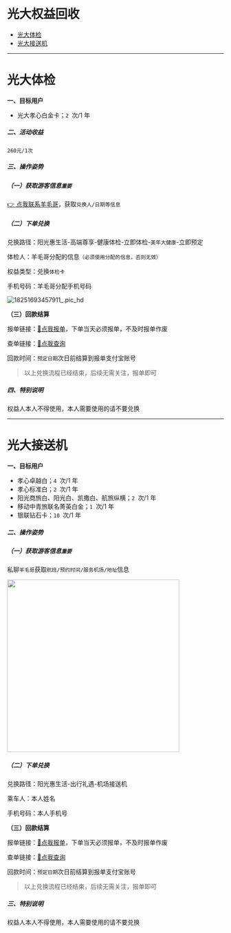 # 光大权益回收

- [光大体检](#光大体检)
- [光大接送机](#光大接送机)

---

# 光大体检

**一、目标用户**

- 光大孝心白金卡；`2 `次/1 年

##### 二、活动收益

`260元/1次`

##### 三、操作姿势

##### （一）获取游客信息`重要`

[👉 点我联系羊毛哥](http://u.zjkmkj.com/unVf1  )，获取`兑换人/日期等信息`

##### （二）下单兑换

兑换路径：阳光惠生活-高端尊享-健康体检-立即体检-`美年大健康`-立即预定

体检人：羊毛哥分配的信息`（必须使用分配的信息，否则无效）`

权益类型：兑换`体检卡`

手机号码：羊毛哥分配手机号码

![18251693457911_.pic_hd](https://wiki.zjkmkj.com/media/202308311259663.jpg)

**（三）回款结算**

报单链接：[:link:点我报单](http://u.zjkm.xyz/xGzEF)，下单当天必须报单，不及时报单作废

查单链接：[:link:点我查询](http://u.zjkm.xyz/Cr7RF)

回款时间：`预定日期`次日前结算到报单支付宝账号

> 以上兑换流程已经结束，后续无需关注，报单即可

##### 四、特别说明

权益人本人不得使用，本人需要使用的请不要兑换 

---

# 光大接送机

**一、目标用户**

- 孝心卓越白；`4 `次/1 年
- 孝心标准白；`2 `次/1 年
- 阳光商旅白、阳光白、凯撒白、航旅纵横；`2 `次/1 年
- 移动中青旅联名菁英白金；`1 `次/1 年
- 银联钻石卡；`10 `次/1 年

##### 二、操作姿势

##### （一）获取游客信息`重要`

私聊`羊毛哥`获取`航班/预约时间/服务机场/地址`信息

<img src="https://wiki.zjkmkj.com/media/202311141645444.png" width=400 />

##### （二）下单兑换

兑换路径：阳光惠生活-出行礼遇-机场接送机

乘车人：本人姓名

手机号码：本人手机号

**（三）回款结算**

报单链接：[:link:点我报单](http://u.zjkm.xyz/xGzEF)，下单当天必须报单，不及时报单作废

查单链接：[:link:点我查询](http://u.zjkm.xyz/Cr7RF)

回款时间：`预定日期`次日前结算到报单支付宝账号

> 以上兑换流程已经结束，后续无需关注，报单即可

##### 三、特别说明

权益人本人不得使用，本人需要使用的请不要兑换